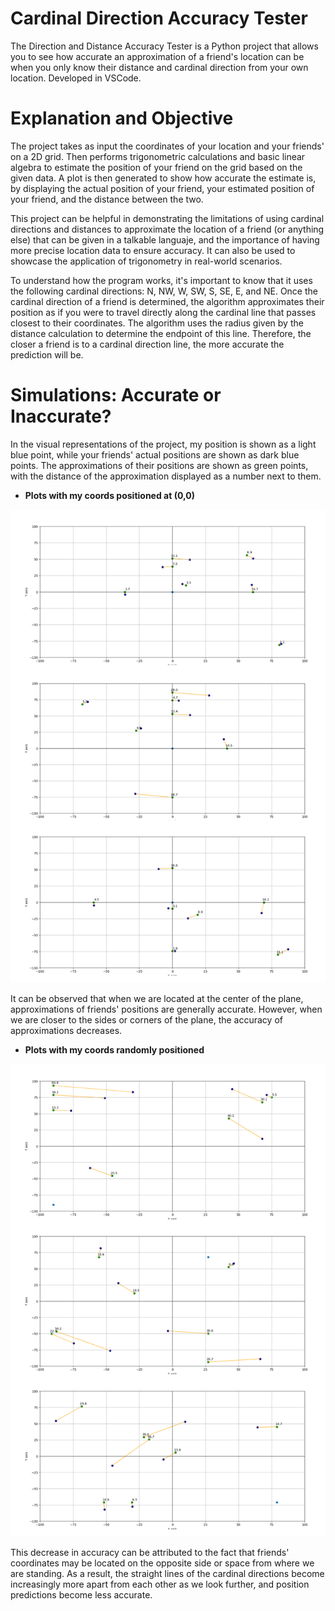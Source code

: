 # Cardinal Direction Accuracy Tester

The Direction and Distance Accuracy Tester is a Python project that allows you to see how accurate an approximation of a friend's location can be when you only know their distance and cardinal direction from your own location. Developed in VSCode.

# Explanation and Objective  

The project takes as input the coordinates of your location and your friends' on a 2D grid. Then performs trigonometric calculations and basic linear algebra to estimate the position of your friend on the grid based on the given data. A plot is then generated to show how accurate the estimate is, by displaying the actual position of your friend, your estimated position of your friend, and the distance between the two.   

This project can be helpful in demonstrating the limitations of using cardinal directions and distances to approximate the location of a friend (or anything else) that can be given in a talkable languaje, and the importance of having more precise location data to ensure accuracy. It can also be used to showcase the application of trigonometry in real-world scenarios.  

To understand how the program works, it's important to know that it uses the following cardinal directions: N, NW, W, SW, S, SE, E, and NE. Once the cardinal direction of a friend is determined, the algorithm approximates their position as if you were to travel directly along the cardinal line that passes closest to their coordinates. The algorithm uses the radius given by the distance calculation to determine the endpoint of this line. Therefore, the closer a friend is to a cardinal direction line, the more accurate the prediction will be.

# Simulations: Accurate or Inaccurate?
In the visual representations of the project, my position is shown as a light blue point, while your friends' actual positions are shown as dark blue points. The approximations of their positions are shown as green points, with the distance of the approximation displayed as a number next to them.

- **Plots with my coords positioned at (0,0)**  

![plot1](plots/pic1.jpg)  

It can be observed that when we are located at the center of the plane, approximations of friends' positions are generally accurate. However, when we are closer to the sides or corners of the plane, the accuracy of approximations decreases.

- **Plots with my coords randomly positioned**  

![plot1](plots/pic2.jpg)  

This decrease in accuracy can be attributed to the fact that friends' coordinates may be located on the opposite side or space from where we are standing. As a result, the straight lines of the cardinal directions become increasingly more apart from each other as we look further, and position predictions become less accurate.